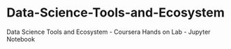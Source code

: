 # Data-Science-Tools-and-Ecosystem
Data Science Tools and Ecosystem - Coursera Hands on Lab - Jupyter Notebook
